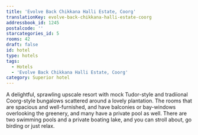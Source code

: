 ```yaml
---
title: 'Evolve Back Chikkana Halli Estate, Coorg'
translationKey: evolve-back-chikkana-halli-estate-coorg
addressbook_id: 1245
postalcode: ''
starcategories_id: 5
rooms: 42
draft: false
id: hotel
type: hotels
tags:
  - Hotels
  - 'Evolve Back Chikkana Halli Estate, Coorg'
category: Superior hotel
---
```

A delightful, sprawling upscale resort with mock Tudor-style and tradiional Coorg-style bungalows scattered around a lovely plantation. The rooms that are spacious and well-furnished, and have balconies or bay-windows overlooking the greenery, and many have a private pool as well. There are two swimming pools and a private boating lake, and you can stroll about, go birding or just relax.